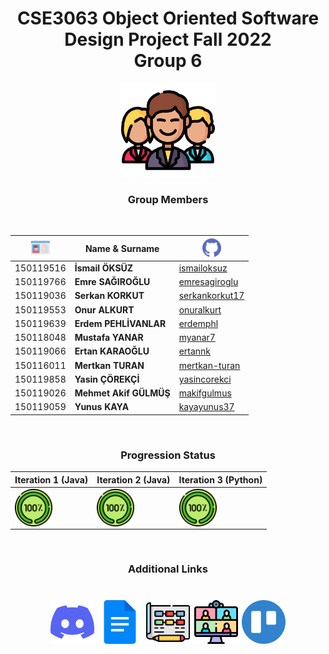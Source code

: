 <div align="center" >

# **CSE3063 Object Oriented Software Design Project Fall 2022 <br>Group 6** 

<img src="/icons/man.png" width="150">

<br>

### **Group Members**
<br>

|<img src="/icons/card.png" width="30">   | Name & Surname  |<img src="/icons/github.png" width="30">|
|---|---|---|
|150119516   |**İsmail ÖKSÜZ**   |<a href="https://github.com/ismailoksuz/">ismailoksuz</a>|
|150119766   |**Emre SAĞIROĞLU**   |<a href="https://github.com/emresagiroglu/">emresagiroglu</a>|
|150119036   |**Serkan KORKUT**   |<a href="https://github.com/serkankorkut17/">serkankorkut17</a>|
|150119553   |**Onur ALKURT**   |<a href="https://github.com/onuralkurt/">onuralkurt</a>|
|150119639   |**Erdem PEHLİVANLAR**   |<a href="https://github.com/erdemphl/">erdemphl</a>|
|150118048   |**Mustafa YANAR**   |<a href="https://github.com/myanar7/">myanar7</a>|
|150119066   |**Ertan KARAOĞLU**   |<a href="https://github.com/ertannk/">ertannk</a>|
|150116011   |**Mertkan TURAN**   |<a href="https://github.com/mertkan-turan/">mertkan-turan</a>|
|150119858   |**Yasin ÇÖREKÇİ**   |<a href="https://github.com/yasincorekci/">yasincorekci</a>|
|150119026   |**Mehmet Akif GÜLMÜŞ**   |<a href="https://github.com/makifgulmus/">makifgulmus</a>|
|150119059   |**Yunus KAYA**   |<a href="https://github.com/kayayunus37/">kayayunus37</a>|

</div>
<div align="center" >
<br>

### **Progression Status**


|Iteration 1 (Java)|Iteration 2 (Java)|Iteration 3 (Python)|
|---|---|---|
|<img align="center" src=/icons/completed.png height="60"/>|<img align="center" src=/icons/completed.png height="60"/>|<img align="center" src=/icons/completed.png height="60"/>|

</div>
<div align="center">
<br>

### **Additional Links**
<h1 align="center">
<a href="https://discord.gg/fa8y4F65v9" target="blank"><img align="center" alt="Discord" src=/icons/discord.png height="70"/></a>
<a href="https://docs.google.com/" target="blank"><img align="center" alt="Google Docs" src=/icons/google-docs.png height="70"/></a>
<a href="https://app.diagrams.net//" target="blank"><img align="center" alt="Draw IO" src=/icons/diagram.png height="70"/></a>
<a href="https://doodle.com/en//" target="blank"><img align="center" alt="Doodle" src=/icons/meeting.png height="70"/></a>
<a href="https://trello.com/b/Bx3LmrmP/cse3063f22p1grp6iteration-3" target="blank"><img align="center" alt="Kanban Board" src=/icons/trello.png height="70"/></a>
</h1>


</div>
